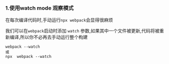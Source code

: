 ### 1.使用watch mode 观察模式

在每次编译代码时,手动运行`npx webpack`会显得很麻烦

我们可以在`webpack`启动时添加 `watch` 参数,如果其中一个文件被更新,代码将被重新编译,所以你不必再去手动运行整个构建

```
webpack --watch
或
npx  webpack --watch
```

